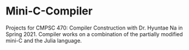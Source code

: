 # Mini-C-Compiler
Projects for CMPSC 470: Compiler Construction with Dr. Hyuntae Na in Spring 2021. Compiler works on a combination of the partially modified mini-C and the Julia language.

